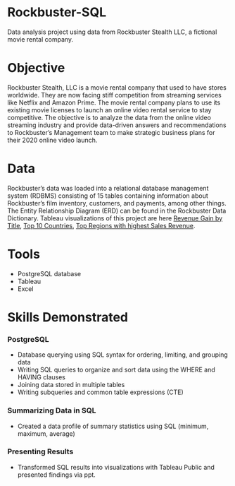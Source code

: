 # **Rockbuster-SQL**
Data analysis project using data from Rockbuster Stealth LLC, a fictional movie rental company.

# Objective
Rockbuster Stealth,
LLC is a movie rental company that used to have stores worldwide. They are now facing stiff competition from streaming services like Netflix and Amazon Prime. The movie rental company plans to use its existing movie licenses to launch an online video rental service to stay competitive. The objective is to analyze the data from the online video streaming industry and provide data-driven answers and recommendations to Rockbuster’s Management team to make strategic business plans for their 2020 online video launch. 

# Data
Rockbuster’s data was loaded into a relational database management system (RDBMS) consisting of 15 tables containing information about Rockbuster’s film inventory, customers, and payments, among other things. The Entity Relationship Diagram (ERD) can be found in the Rockbuster Data Dictionary. Tableau visualizations of this project are here [Revenue Gain by Title](https://public.tableau.com/app/profile/angela.hamilton/viz/3_10MostLeastRevenueGainbyTitle/RevenuebyTitle), [Top 10 Countries](https://public.tableau.com/app/profile/angela.hamilton/viz/3_10Top10Countries_16901334589650/Top10Countries), [Top Regions with highest Sales Revenue](https://public.tableau.com/app/profile/angela.hamilton/viz/Top5RegionswiththehighestSalesRevenue/Sheet1).
 
# Tools
* PostgreSQL database
* Tableau
* Excel

# Skills Demonstrated
### PostgreSQL
* Database querying using SQL syntax for ordering, limiting, and grouping data
* Writing SQL queries to organize and sort data using the WHERE and HAVING clauses
* Joining data stored in multiple tables
* Writing subqueries and common table expressions (CTE)

### Summarizing Data in SQL
* Created a data profile of summary statistics using SQL (minimum, maximum, average)

### Presenting Results
* Transformed SQL results into visualizations with Tableau Public and presented findings via ppt.

